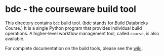 # bdc - the courseware build tool

This directory contains `bdc` build tool. (_bdc_ stands for
*B*uild *D*atabricks *C*ourse.) It is a single Python program that provides
individual build operations. A higher-level workflow management tool,
called `course`, is also available.

For complete documentation on the build tools, please see the [wiki][].

[wiki]: https://github.com/databricks-edu/build-tooling/wiki
